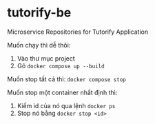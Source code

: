 # tutorify-be
Microservice Repositories for Tutorify Application

Muốn chạy thì dễ thôi:
1. Vào thư mục project
2. Gõ `docker compose up --build`

Muốn stop tất cả thì: `docker compose stop`

Muốn stop một container nhất định thì:
1. Kiếm id của nó qua lệnh `docker ps`
2. Stop nó bằng `docker stop <id>`

